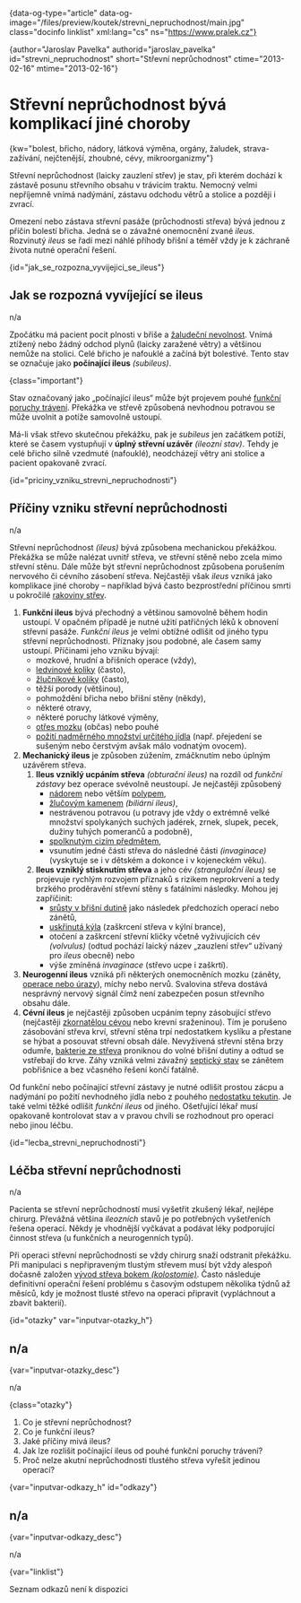 
{data-og-type="article" data-og-image="/files/preview/koutek/strevni_nepruchodnost/main.jpg" class="docinfo linklist" xml:lang="cs" ns="https://www.pralek.cz"}

{author="Jaroslav Pavelka" authorid="jaroslav\_pavelka" id="strevni\_nepruchodnost" short="Střevní neprůchodnost" ctime="2013-02-16" mtime="2013-02-16"}

# Střevní neprůchodnost bývá komplikací jiné choroby

{kw="bolest, břicho, nádory, látková výměna, orgány, žaludek, strava-zažívání, nejčtenější, zhoubné, cévy, mikroorganizmy"}

Střevní neprůchodnost (laicky zauzlení střev) je stav, při kterém dochází k zástavě posunu střevního obsahu v trávicím traktu. Nemocný velmi nepříjemně vnímá nadýmání, zástavu odchodu větrů a stolice a později i zvrací.

Omezení nebo zástava střevní pasáže (průchodnosti střeva) bývá jednou z příčin bolestí břicha. Jedná se o závažné onemocnění zvané _ileus_. Rozvinutý _ileus_ se řadí mezi náhlé příhody břišní a téměř vždy je k záchraně života nutné operační řešení.

{id="jak\_se\_rozpozna\_vyvijejici\_se_ileus"}

## Jak se rozpozná vyvíjející se ileus

n/a

Zpočátku má pacient pocit plnosti v břiše a [žaludeční nevolnost][1]. Vnímá ztížený nebo žádný odchod plynů (laicky zaražené větry) a většinou nemůže na stolici. Celé břicho je nafouklé a začíná být bolestivé. Tento stav se označuje jako **počínající ileus** _(subileus)_.

{class="important"}

Stav označovaný jako „počínající ileus“ může být projevem pouhé [funkční poruchy trávení][2]. Překážka ve střevě způsobená nevhodnou potravou se může uvolnit a potíže samovolně ustoupí.

Má-li však střevo skutečnou překážku, pak je _subileus_ jen začátkem potíží, které se časem vystupňují v **úplný střevní uzávěr** _(ileozní stav)_. Tehdy je celé břicho silně vzedmuté (nafouklé), neodcházejí větry ani stolice a pacient opakovaně zvrací.

{id="priciny\_vzniku\_strevni_nepruchodnosti"}

## Příčiny vzniku střevní neprůchodnosti

n/a

Střevní neprůchodnost _(ileus)_ bývá způsobena mechanickou překážkou. Překážka se může nalézat uvnitř střeva, ve střevní stěně nebo zcela mimo střevní stěnu. Dále může být střevní neprůchodnost způsobena porušením nervového či cévního zásobení střeva. Nejčastěji však _ileus_ vzniká jako komplikace jiné choroby – například bývá často bezprostřední příčinou smrti u pokročilé [rakoviny střev][3].

  1. **Funkční ileus** bývá přechodný a většinou samovolně během hodin ustoupí. V opačném případě je nutné užití patřičných léků k obnovení střevní pasáže. _Funkční ileus_ je velmi obtížné odlišit od jiného typu střevní neprůchodnosti. Příznaky jsou podobné, ale časem samy ustoupí. Příčinami jeho vzniku bývají:
      * mozkové, hrudní a břišních operace (vždy),
      * [ledvinové koliky][4] (často),
      * [žlučníkové koliky][5] (často),
      * těžší porody (většinou),
      * pohmoždění břicha nebo břišní stěny (někdy),
      * některé otravy,
      * některé poruchy látkové výměny,
      * [otřes mozku][6] (občas) nebo pouhé
      * [požití nadměrného množství určitého jídla][7] (např. přejedení se sušeným nebo čerstvým avšak málo vodnatým ovocem).
  2. **Mechanický ileus** je způsoben zúžením, zmáčknutím nebo úplným uzávěrem střeva.
      1. **Ileus vzniklý ucpáním střeva** _(obturační ileus)_ na rozdíl od _funkční zástavy_ bez operace svévolně neustoupí. Je nejčastěji způsobený
          * [nádorem][3] nebo větším [polypem][8],
          * [žlučovým kamenem][5] _(biliární ileus)_,
          * nestrávenou potravou (u potravy jde vždy o extrémně velké množství spolykaných suchých jadérek, zrnek, slupek, pecek, dužiny tuhých pomerančů a podobně),
          * [spolknutým cizím předmětem][9],
          * vsunutím jedné části střeva do následné části _(invaginace)_ (vyskytuje se i v dětském a dokonce i v kojeneckém věku).
      2. **Ileus vzniklý stisknutím střeva** a jeho cév _(strangulační ileus)_ se projevuje rychlým rozvojem příznaků s rizikem neprokrvení a tedy brzkého proděravění střevní stěny s fatálními následky. Mohou jej zapříčinit:
          * [srůsty v břišní dutině][10] jako následek předchozích operací nebo zánětů,
          * [uskřinutá kýla][11] (zaškrcení střeva v kýlní brance),
          * otočení a zaškrcení střevní kličky včetně vyživujících cév _(volvulus)_ (odtud pochází laický název „zauzlení střev“ užívaný pro _ileus_ obecně) nebo
          * výše zmíněná _invaginace_ (střevo ucpe i zaškrtí).
  3. **Neurogenní ileus** vzniká při některých onemocněních mozku (záněty, [operace nebo úrazy][12]), míchy nebo nervů. Svalovina střeva dostává nesprávný nervový signál čímž není zabezpečen posun střevního obsahu dále.
  4. **Cévní ileus** je nejčastěji způsoben ucpáním tepny zásobující střevo (nejčastěji [zkornatělou cévou][13] nebo krevní sraženinou). Tím je porušeno zásobování střeva krví, střevní stěna trpí nedostatkem kyslíku a přestane se hýbat a posouvat střevní obsah dále. Nevyživená střevní stěna brzy odumře, [bakterie ze střeva][14] proniknou do volné břišní dutiny a odtud se vstřebají do krve. Záhy vzniká velmi závažný [septický stav][15] se zánětem pobřišnice a bez včasného řešení končí fatálně.

Od funkční nebo počínající střevní zástavy je nutné odlišit prostou zácpu a nadýmání po požití nevhodného jídla nebo z pouhého [nedostatku tekutin][16]. Je také velmi těžké odlišit _funkční ileus_ od jiného. Ošetřující lékař musí opakovaně kontrolovat stav a v pravou chvíli se rozhodnout pro operaci nebo jinou léčbu.

{id="lecba\_strevni\_nepruchodnosti"}

## Léčba střevní neprůchodnosti

n/a

Pacienta se střevní neprůchodností musí vyšetřit zkušený lékař, nejlépe chirurg. Převážná většina _ileozních_ stavů je po potřebných vyšetřeních řešena operací. Někdy je vhodnější vyčkávat a podávat léky podporující činnost střeva (u funkčních a neurogenních typů).

Při operaci střevní neprůchodnosti se vždy chirurg snaží odstranit překážku. Při manipulaci s nepřipraveným tlustým střevem musí být vždy alespoň dočasně založen [vývod střeva bokem _(kolostomie)_][3]. Často následuje definitivní operační řešení problému s časovým odstupem několika týdnů až měsíců, kdy je možnost tlusté střevo na operaci připravit (vypláchnout a zbavit bakterií).

{id="otazky" var="inputvar-otazky_h"}

## n/a

{var="inputvar-otazky_desc"}

n/a

{class="otazky"}

  1. Co je střevní neprůchodnost?
  2. Co je funkční ileus?
  3. Jaké příčiny mivá ileus?
  4. Jak lze rozlišit počínající ileus od pouhé funkční poruchy trávení?
  5. Proč nelze akutní neprůchodnosti tlustého střeva vyřešit jedinou operací?

{var="inputvar-odkazy_h" id="odkazy"}

## n/a

{var="inputvar-odkazy_desc"}

n/a

{var="linklist"}

Seznam odkazů není k dispozici

 [1]: tlak_zaludku
 [2]: funkcni_poruchy_traveni
 [3]: rakovina_tlusteho_streva_a_konecniku
 [4]: mocove_kameny
 [5]: zlucove_kameny
 [6]: otres_mozku
 [7]: stravovaci_navyky
 [8]: nezhoubne_nadory
 [9]: spolknute_predmety
 [10]: slepak
 [11]: kyla
 [12]: subduralni_hematom
 [13]: srdecni_infarkt
 [14]: mikroorganizmy
 [15]: zanet
 [16]: vodni_rezim

